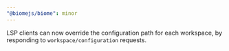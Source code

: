 ```yaml
---
"@biomejs/biome": minor
---
```


LSP clients can now override the configuration path for each workspace, by responding to
`workspace/configuration` requests.
